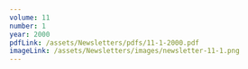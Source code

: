 ```yaml
---
volume: 11
number: 1
year: 2000
pdfLink: /assets/Newsletters/pdfs/11-1-2000.pdf
imageLink: /assets/Newsletters/images/newsletter-11-1.png
---
```

